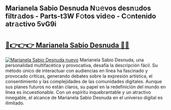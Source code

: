 ## Marianela Sabio Desnuda N𝚞𝚎vos desn𝚞dos filtr𝚊dos - Parts-t3W F𝚘tos vid𝚎o - C𝚘ntenido atr𝚊ctivo 5vG9i

# <h2><a href="http://mbb1c4.tromn.icu/?c=Marianela+Sabio+Desnuda">🔗👉👉👉 Marianela Sabio Desnuda 🔗🔗</a></h2>

[![Marianela Sabio Desnuda nuevo](https://i.imgur.com/pEAQMta.gif)](http://mbb1c4.tromn.icu/?c=Marianela+Sabio+Desnuda)
Marianela Sabio Desnuda, una personalidad multifacética y provocativa, desafía la descripción fácil. Su método único de interactuar con audiencias en línea ha fascinado y provocado críticas, generando debates sobre la expresión artística, el consentimiento y las complejidades de las comunidades digitales. Aunque sus planes futuros no están claros, su papel en la redefinición del mundo en línea es incuestionable. Con un espíritu inquebrantable y un atractivo innegable, el alcance de Marianela Sabio Desnuda en el universo digital es ilimitado.
